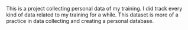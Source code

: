 This is a project collecting personal data of my training. I did track every kind of data related to my training for a while. This dataset is more of a practice in data collecting and creating a personal database. 
